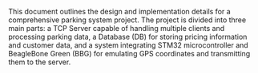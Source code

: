This document outlines the design and implementation details for a
comprehensive parking system project. The project is divided into three main
parts: a TCP Server capable of handling multiple clients and processing
parking data, a Database (DB) for storing pricing information and customer
data, and a system integrating STM32 microcontroller and BeagleBone Green
(BBG) for emulating GPS coordinates and transmitting them to the server.
